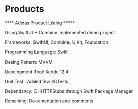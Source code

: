 # Products
**** Adidas Product Listing *****

Using SwiftUI + Combine implemented demo project.

Frameworks: SwiftUI, Combine, UIKit, Foundation

Programming Language: Swift

Desing Pattern: MVVM

Development Tool: Xcode 12.4

Unit Test : Added few XCTests

Dependancy: OHHTTPStubs through Swift Package Manager

Remaining:  Documentation and comments.
